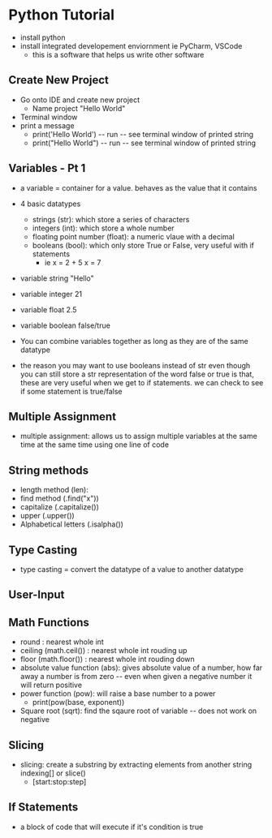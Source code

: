 # Python Tutorial

  - install python
  - install integrated developement enviornment ie PyCharm, VSCode
    - this is a software that helps us write other software

## Create New Project

  - Go onto IDE and create new project
      - Name project "Hello World"
  - Terminal window
  - print a message
      - print('Hello World') -- run -- see terminal window of printed string
      - print("Hello World") -- run -- see terminal window of printed string

## Variables - Pt 1
  - a variable = container for a value. behaves as the value that it contains
  - 4 basic datatypes
      - strings (str): which store a series of characters 
      - integers (int): which store a whole number 
      - floating point number (float): a numeric vlaue with a decimal
      - booleans (bool): which only store True or False, very useful with if statements
        - ie x = 2 + 5 x = 7
  - variable string "Hello"
  - variable integer 21
  - variable float 2.5 
  - variable boolean false/true
  - You can combine variables together as long as they are of the same datatype

- the reason you may want to use booleans instead of str even though you can still store a str representation of the word false or true is that, these are very useful when we get to if statements. we can check to see if some statement is true/false

## Multiple Assignment

  - multiple assignment: allows us to assign multiple variables at the same time at the same time using one line of code

## String methods

  - length method (len):
  - find method (.find("x"))
  - capitalize (.capitalize())
  - upper (.upper())
  - Alphabetical letters (.isalpha())

## Type Casting

  - type casting = convert the datatype of a value to another datatype

## User-Input

## Math Functions

  - round : nearest whole int
  - ceiling (math.ceil()) : nearest whole int rouding up
  - floor (math.floor()) : nearest whole int rouding down 
  - absolute value function (abs): gives absolute value of a number, how far away a number is from zero -- even when given a negative number it will return positive
  - power function (pow): will raise a base number to a power
    - print(pow(base, exponent))
  - Square root (sqrt): find the sqaure root of variable -- does not work on negative 

## Slicing

  - slicing: create a substring by extracting elements from another string indexing[] or slice()
    - [start:stop:step]


## If Statements
-  a block of code that will execute if it's condition is true